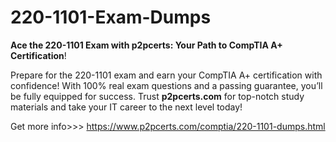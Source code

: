 # 220-1101-Exam-Dumps
**Ace the 220-1101 Exam with p2pcerts: Your Path to CompTIA A+ Certification**!

Prepare for the 220-1101 exam and earn your CompTIA A+ certification with confidence! With 100% real exam questions and a passing guarantee, you’ll be fully equipped for success. Trust **p2pcerts.com** for top-notch study materials and take your IT career to the next level today!

Get more info>>> https://www.p2pcerts.com/comptia/220-1101-dumps.html
